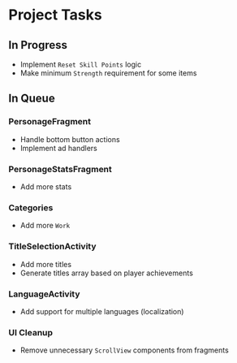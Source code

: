 # Project Tasks

## In Progress
- Implement `Reset Skill Points` logic
- Make minimum `Strength` requirement for some items

## In Queue

### PersonageFragment
- Handle bottom button actions
- Implement ad handlers

### PersonageStatsFragment
- Add more stats

### Categories
- Add more `Work`

### TitleSelectionActivity
- Add more titles
- Generate titles array based on player achievements

### LanguageActivity
- Add support for multiple languages (localization)

### UI Cleanup
- Remove unnecessary `ScrollView` components from fragments
